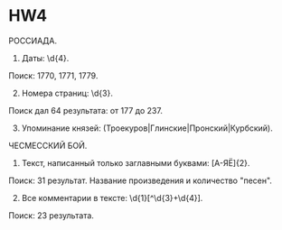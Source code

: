 # HW4

РОССИАДА.

1. Даты: \d{4}.

Поиск: 1770, 1771, 1779.

2. Номера страниц: \d{3}.

Поиск дал 64 результата: от 177 до 237.

3. Упоминание князей: (Троекуров|Глинские|Пронский|Курбский).

ЧЕСМЕССКИЙ БОЙ. 

1. Текст, написанный только заглавными буквами: [А-ЯЁ]{2}.

Поиск: 31 результат. Название произведения и количество "песен".

2. Все комментарии в тексте: \d{1}[^\d{3}+\d{4}].

Поиск: 23 результата. 
